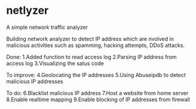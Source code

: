 # netlyzer
A simple network traffic analyzer

Building network analyzer to detect IP address which are nvolved in malicious activities such as spamming, hacking attempts, DDoS attacks.

Done:
1.Added function to read access log
2.Parsing IP address from access log
3.Visualizing the satus code 

To improve:
4.Geolocating the IP addresses
5.Using Abuseipdb to detect malicious IP addresses

To do:
6.Blacklist malicious IP address
7.Host a website from home server
8.Enable realtime mapping
9.Enable blocking of IP addresses from firewall
